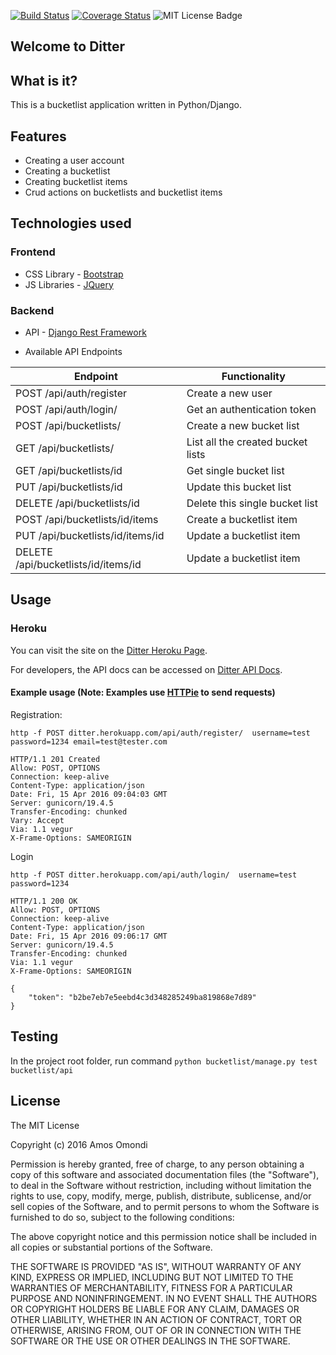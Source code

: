 [![Build Status](https://travis-ci.org/andela-aomondi/djangobucketlist.svg?branch=master)](https://travis-ci.org/andela-aomondi/djangobucketlist)
[![Coverage Status](https://coveralls.io/repos/github/andela-aomondi/djangobucketlist/badge.svg?branch=feature-review)](https://coveralls.io/github/andela-aomondi/djangobucketlist?branch=feature-review)
![MIT License Badge](https://img.shields.io/badge/license-mit-blue.svg)

## Welcome to Ditter

## What is it?

This is a bucketlist application written in Python/Django.

## Features

- Creating a user account
- Creating a bucketlist
- Creating bucketlist items
- Crud actions on bucketlists and bucketlist items

## Technologies used

### Frontend

- CSS Library - [Bootstrap](http://getbootstrap.com/)
- JS Libraries - [JQuery](https://jquery.com/)

### Backend

- API - [Django Rest Framework](http://www.django-rest-framework.org/)

- Available API Endpoints

| Endpoint             	                | Functionality                     	|
|---------------------------------------|-------------------------------------|
| POST /api/auth/register               | Create a new user                   |
| POST /api/auth/login/                 | Get an authentication token         |
| POST /api/bucketlists/   	            | Create a new bucket list          	|
| GET  /api/bucketlists/                | List all the created bucket lists 	|
| GET  /api/bucketlists/id              | Get single bucket list             	|
| PUT /api/bucketlists/id    	          | Update this bucket list           	|
| DELETE /api/bucketlists/id 	          | Delete this single bucket list    	|
| POST /api/bucketlists/id/items 	      | Create a bucketlist item    	      |
| PUT /api/bucketlists/id/items/id 	    | Update a bucketlist item    	      |
| DELETE /api/bucketlists/id/items/id 	| Update a bucketlist item    	      |

## Usage

### Heroku

You can visit the site on the [Ditter Heroku Page](https://ditter.herokuapp.com).

For developers, the API docs can be accessed on [Ditter API Docs](https://ditter.herokuapp.com/docs/). 

#### Example usage (Note: Examples use [HTTPie](https://github.com/jkbrzt/httpie) to send requests)

Registration:

```
http -f POST ditter.herokuapp.com/api/auth/register/  username=test password=1234 email=test@tester.com

HTTP/1.1 201 Created
Allow: POST, OPTIONS
Connection: keep-alive
Content-Type: application/json
Date: Fri, 15 Apr 2016 09:04:03 GMT
Server: gunicorn/19.4.5
Transfer-Encoding: chunked
Vary: Accept
Via: 1.1 vegur
X-Frame-Options: SAMEORIGIN

```

Login

```
http -f POST ditter.herokuapp.com/api/auth/login/  username=test password=1234

HTTP/1.1 200 OK
Allow: POST, OPTIONS
Connection: keep-alive
Content-Type: application/json
Date: Fri, 15 Apr 2016 09:06:17 GMT
Server: gunicorn/19.4.5
Transfer-Encoding: chunked
Via: 1.1 vegur
X-Frame-Options: SAMEORIGIN

{
    "token": "b2be7eb7e5eebd4c3d348285249ba819868e7d89"
}
```

## Testing

In the project root folder, run command `python bucketlist/manage.py test bucketlist/api`

## License

The MIT License

Copyright (c) 2016 Amos Omondi

Permission is hereby granted, free of charge, to any person obtaining a copy
of this software and associated documentation files (the "Software"), to deal
in the Software without restriction, including without limitation the rights
to use, copy, modify, merge, publish, distribute, sublicense, and/or sell
copies of the Software, and to permit persons to whom the Software is
furnished to do so, subject to the following conditions:

The above copyright notice and this permission notice shall be included in
all copies or substantial portions of the Software.

THE SOFTWARE IS PROVIDED "AS IS", WITHOUT WARRANTY OF ANY KIND, EXPRESS OR
IMPLIED, INCLUDING BUT NOT LIMITED TO THE WARRANTIES OF MERCHANTABILITY,
FITNESS FOR A PARTICULAR PURPOSE AND NONINFRINGEMENT. IN NO EVENT SHALL THE
AUTHORS OR COPYRIGHT HOLDERS BE LIABLE FOR ANY CLAIM, DAMAGES OR OTHER
LIABILITY, WHETHER IN AN ACTION OF CONTRACT, TORT OR OTHERWISE, ARISING FROM,
OUT OF OR IN CONNECTION WITH THE SOFTWARE OR THE USE OR OTHER DEALINGS IN
THE SOFTWARE.
